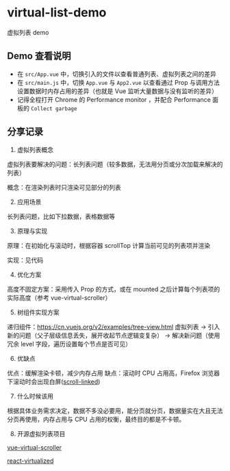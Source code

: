 # virtual-list-demo

虚拟列表 demo

## Demo 查看说明

- 在 `src/App.vue` 中，切换引入的文件以查看普通列表、虚拟列表之间的差异
- 在 `src/main.js` 中，切换 `App.vue` 与 `App2.vue` 以查看通过 Prop 与调用方法设置数据时内存占用的差异（也就是 Vue 监听大量数据与没有监听的差异）
- 记得全程打开 Chrome 的 Performance monitor ，并配合 Performance 面板的 `Collect garbage`

## 分享记录

1. 虚拟列表概念

虚拟列表要解决的问题：长列表问题（较多数据，无法用分页或分次加载来解决的列表）

概念：在渲染列表时只渲染可见部分的列表

2. 应用场景

长列表问题，比如下拉数据，表格数据等

3. 原理与实现

原理：在初始化与滚动时，根据容器 scrollTop 计算当前可见的列表项并渲染

实现：见代码

4. 优化方案

高度不固定方案：采用传入 Prop 的方式，或在 mounted 之后计算每个列表项的实际高度（参考 vue-virtual-scroller）

5. 树组件实现方案

递归组件：https://cn.vuejs.org/v2/examples/tree-view.html
虚拟列表 -> 引入新的问题（父子层级信息丢失，展开收起节点逻辑变复杂） -> 解决新问题（使用冗余 level 字段，遍历设置每个节点是否可见）

6. 优缺点

优点：缓解渲染卡顿，减少内存占用
缺点：滚动时 CPU 占用高，Firefox 浏览器下滚动时会出现白屏([scroll-linked](https://developer.mozilla.org/zh-CN/docs/Mozilla/Performance/Scroll-linked_effects))

7. 什么时候该用

根据具体业务需求决定，数据不多没必要用，能分页就分页，数据量实在大且无法分页再使用，内存占用与 CPU 占用的权衡，最终目的都是不卡顿。

8. 开源虚拟列表项目

[vue-virtual-scroller](https://github.com/Akryum/vue-virtual-scroller)

[react-virtualized](https://github.com/bvaughn/react-virtualized)
